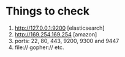 # Things to check

1. http://127.0.0.1:9200 [elasticsearch]
2. http://169.254.169.254  [amazon]
3. ports: 22, 80, 443, 9200, 9300 and 9447
4. file:// gopher:// etc.
